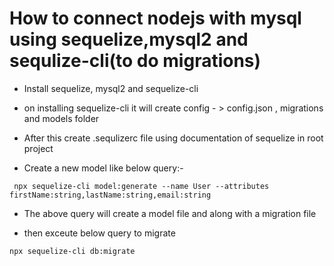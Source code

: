 


# How to connect nodejs with mysql using sequelize,mysql2 and sequlize-cli(to do migrations)


- Install sequelize, mysql2 and sequelize-cli

- on installing sequelize-cli it will create config - > config.json , migrations and models folder

- After this create .sequlizerc file using documentation of sequelize in root project 

-  Create a new model like below query:-
```
 npx sequelize-cli model:generate --name User --attributes firstName:string,lastName:string,email:string
```

- The above query will create a model file and along with a migration file

- then exceute below query to migrate

```
npx sequelize-cli db:migrate

```


































